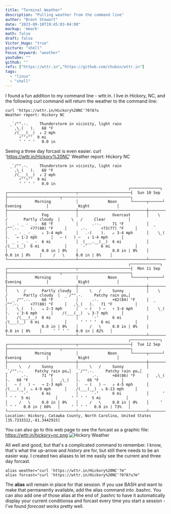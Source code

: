```yaml
---
title: "Terminal Weather"
description: "Pulling weather from the command line"
author: "Brent Stewart"
date: "2023-09-10T19:45:03-04:00"
markup: 'mmark'
math: false
draft: false
Victor_Hugo: "true"
picture: "shell"
Focus_Keyword: "weather"
youtube: ""
github: ""
refs: ["https://wttr.in","https://github.com/chubin/wttr.in"]
tags:
  - "linux"
  - "shell"
---
```

I found a fun addition to my command line - wttr.in.  I live in Hickory, NC, and the following curl command will return the weather to the command line:

    curl 'https://wttr.in/Hickory%20NC'?0?A?u
    Weather report: Hickory NC

      _`/"".-.     Thunderstorm in vicinity, light rain
        ,\_(   ).   68 °F          
        /(___(__)  ↓ 2 mph        
          ⚡‘‘⚡‘‘  9 mi           
          ‘ ‘ ‘ ‘   0.0 in  

Seeing a three day forcast is even easier.
    curl 'https://wttr.in/Hickory%20NC'
    Weather report: Hickory NC

      _`/"".-.     Thunderstorm in vicinity, light rain
        ,\_(   ).   68 °F          
        /(___(__)  ↓ 2 mph        
          ⚡‘‘⚡‘‘  9 mi           
          ‘ ‘ ‘ ‘   0.0 in         
                                                          ┌─────────────┐                                                       
    ┌──────────────────────────────┬───────────────────────┤  Sun 10 Sep ├───────────────────────┬──────────────────────────────┐
    │            Morning           │             Noon      └──────┬──────┘     Evening           │             Night            │
    ├──────────────────────────────┼──────────────────────────────┼──────────────────────────────┼──────────────────────────────┤
    │               Fog            │               Overcast       │    \  /       Partly cloudy  │     \   /     Clear          │
    │  _ - _ - _ -  68 °F          │      .--.     71 °F          │  _ /"".-.     +77(80) °F     │      .-.      +73(77) °F     │
    │   _ - _ - _   ↓ 3-4 mph      │   .-(    ).   ↙ 3-4 mph      │    \_(   ).   ← 1-2 mph      │   ― (   ) ―   ↓ 1-4 mph      │
    │  _ - _ - _ -  6 mi           │  (___.__)__)  6 mi           │    /(___(__)  6 mi           │      `-’      6 mi           │
    │               0.0 in | 0%    │               0.0 in | 0%    │               0.0 in | 0%    │     /   \     0.0 in | 0%    │
    └──────────────────────────────┴──────────────────────────────┴──────────────────────────────┴──────────────────────────────┘
                                                          ┌─────────────┐                                                       
    ┌──────────────────────────────┬───────────────────────┤  Mon 11 Sep ├───────────────────────┬──────────────────────────────┐
    │            Morning           │             Noon      └──────┬──────┘     Evening           │             Night            │
    ├──────────────────────────────┼──────────────────────────────┼──────────────────────────────┼──────────────────────────────┤
    │    \  /       Partly cloudy  │     \   /     Sunny          │    \  /       Partly cloudy  │  _`/"".-.     Patchy rain po…│
    │  _ /"".-.     68 °F          │      .-.      +82(84) °F     │  _ /"".-.     +77(80) °F     │   ,\_(   ).   71 °F          │
    │    \_(   ).   ↘ 2-3 mph      │   ― (   ) ―   ↑ 3-4 mph      │    \_(   ).   ↓ 3-6 mph      │    /(___(__)  ↘ 3-7 mph      │
    │    /(___(__)  6 mi           │      `-’      6 mi           │    /(___(__)  6 mi           │      ‘ ‘ ‘ ‘  6 mi           │
    │               0.0 in | 0%    │     /   \     0.0 in | 0%    │               0.0 in | 0%    │     ‘ ‘ ‘ ‘   0.0 in | 82%   │
    └──────────────────────────────┴──────────────────────────────┴──────────────────────────────┴──────────────────────────────┘
                                                          ┌─────────────┐                                                       
    ┌──────────────────────────────┬───────────────────────┤  Tue 12 Sep ├───────────────────────┬──────────────────────────────┐
    │            Morning           │             Noon      └──────┬──────┘     Evening           │             Night            │
    ├──────────────────────────────┼──────────────────────────────┼──────────────────────────────┼──────────────────────────────┤
    │     \   /     Sunny          │     \   /     Sunny          │  _`/"".-.     Patchy rain po…│  _`/"".-.     Patchy rain po…│
    │      .-.      71 °F          │      .-.      +84(86) °F     │   ,\_(   ).   68 °F          │   ,\_(   ).   68 °F          │
    │   ― (   ) ―   → 2-3 mph      │   ― (   ) ―   ↗ 4-5 mph      │    /(___(__)  ↘ 4-9 mph      │    /(___(__)  ↘ 6-13 mph     │
    │      `-’      6 mi           │      `-’      6 mi           │      ‘ ‘ ‘ ‘  5 mi           │      ‘ ‘ ‘ ‘  5 mi           │
    │     /   \     0.0 in | 0%    │     /   \     0.0 in | 0%    │     ‘ ‘ ‘ ‘   0.0 in | 60%   │     ‘ ‘ ‘ ‘   0.0 in | 73%   │
    └──────────────────────────────┴──────────────────────────────┴──────────────────────────────┴──────────────────────────────┘
    Location: Hickory, Catawba County, North Carolina, United States [35.7333312,-81.3442915]

You can also go to this web page to see the forcast as a graphic file: https://wttr.in/hickory+nc.png
![Hickory Weather](/hickory+nc.png)

All well and good, but that's a complicated command to remember.  I know, that's what the up-arrow and _history_ are for, but still there needs to be an easier way.  I created two aliases to let me easily see the current and three day forcast.

    alias weather="curl 'https://wttr.in/Hickory%20NC'?m"
    alias forcast="curl 'https://wttr.in/Hickory%20NC'?0?A?u?m"

The __alias__ will remain in place for that session.  If you use BASH and want to make that permanently available, add the alias command into .bashrc.  You can also add one of those alias at the end of ,bashrc to have it automatically display your current conditionsa and forcast every time you start a session - I've found _forecast_ works pretty well.
